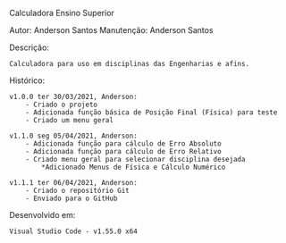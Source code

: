  Calculadora Ensino Superior

  Autor:      Anderson Santos
  Manutenção: Anderson Santos

 Descrição:

    Calculadora para uso em disciplinas das Engenharias e afins.

 Histórico:

    v1.0.0 ter 30/03/2021, Anderson:
        - Criado o projeto
        - Adicionada função básica de Posição Final (Física) para teste
        - Criado um menu geral

    v1.1.0 seg 05/04/2021, Anderson:
        - Adicionada função para cálculo de Erro Absoluto
        - Adicionada função para cálculo de Erro Relativo
        - Criado menu geral para selecionar disciplina desejada
            *Adicionado Menus de Física e Cálculo Numérico

    v1.1.1 ter 06/04/2021, Anderson:
        - Criado o repositório Git
        - Enviado para o GitHub

 Desenvolvido em:
 
    Visual Studio Code - v1.55.0 x64
   